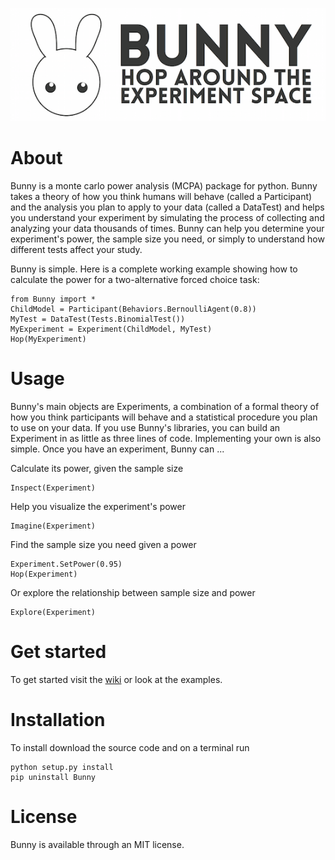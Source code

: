 ![Bunny](Logos/bunny_longform.png)
# About

Bunny is a monte carlo power analysis (MCPA) package for python. Bunny takes a theory of how you think humans will behave (called a Participant) and the analysis you plan to apply to your data (called a DataTest) and helps you understand your experiment by simulating the process of collecting and analyzing your data thousands of times. Bunny can help you determine your experiment's power, the sample size you need, or simply to understand how different tests affect your study.

Bunny is simple. Here is a complete working example showing how to calculate the power for a two-alternative forced choice task:

	from Bunny import *
	ChildModel = Participant(Behaviors.BernoulliAgent(0.8))
	MyTest = DataTest(Tests.BinomialTest())
	MyExperiment = Experiment(ChildModel, MyTest)
	Hop(MyExperiment)

# Usage

Bunny's main objects are Experiments, a combination of a formal theory of how you think participants will behave and a statistical procedure you plan to use on your data. If you use Bunny's libraries, you can build an Experiment in as little as three lines of code. Implementing your own is also simple. Once you have an experiment, Bunny can ...

Calculate its power, given the sample size

	Inspect(Experiment)

Help you visualize the experiment's power

	Imagine(Experiment)

Find the sample size you need given a power

	Experiment.SetPower(0.95)
	Hop(Experiment)

Or explore the relationship between sample size and power

	Explore(Experiment)

# Get started

To get started visit the [wiki](https://github.com/julianje/Bunny/wiki) or look at the examples.

# Installation

To install download the source code and on a terminal run

	python setup.py install
	pip uninstall Bunny

# License

Bunny is available through an MIT license.
